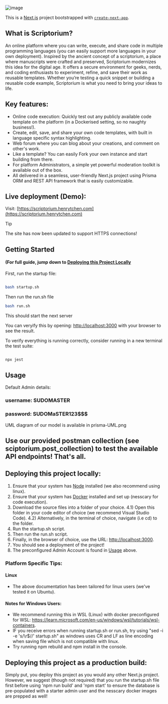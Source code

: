 ![image](https://github.com/user-attachments/assets/e8cc28fc-0370-46ec-a74f-cbc6a849fe1d)

This is a [Next.js](https://nextjs.org/) project bootstrapped with [`create-next-app`](https://github.com/vercel/next.js/tree/canary/packages/create-next-app).


## What is Scriptorium?

An online platform where you can write, execute, and share code in multiple programming languages (you can easily support more languages in your own deployment). Inspired by the ancient concept of a scriptorium, a place where manuscripts were crafted and preserved, Scriptorium modernizes this idea for the digital age. It offers a secure environment for geeks, nerds, and coding enthusiasts to experiment, refine, and save their work as reusable templates. Whether you’re testing a quick snippet or building a reusable code example, Scriptorium is what you need to bring your ideas to life.

## Key features:
- Online code execution: Quickly test out any publicly available code template on the platform (in a Dockerised setting, so no naughty business!).
- Create, edit, save, and share your own code templates, with built in language specific syntax highlighting.
- Web forum where you can blog about your creations, and comment on other's work.
- Like a template? You can easily Fork your own instance and start building from there.
- For platform Administrators, a simple yet powerful moderation toolkit is available out of the box.
- All delivered in a seamless, user-friendly Next.js project using Prisma ORM and REST API framework that is easily customizable.

## Live deployment (Demo):
Visit: [https://scriptorium.henrytchen.com](https://scriptorium.henrytchen.com)

> [!TIP]
> The site has now been updated to support HTTPS connections!

## Getting Started 
#### (For full guide, jump down to [Deploying this Project Locally](#Deploying-this-project-locally)

First, run the startup file:

```bash

bash startup.sh
```

Then run the run.sh file

```bash
bash run.sh
```

This should start the next server

You can veryify this by opening: [http://localhost:3000](http://localhost:3000) with your browser to see the result.

To verify everything is running correctly, consider running in a new terminal the test suite:

```bash

npx jest

```

## Usage
Default Admin details:
### username: SUDOMASTER
### password: SUDOMaSTER123$$$

UML diagram of our model is available in prisma-UML.png

Use our provided postman collection (see sciptorium.post_collection) to test the available API endpoints! That's all. 
-----

## Deploying this project locally:
1) Ensure that your system has [Node](https://nodejs.org/en/download/package-manager) installed (we also recommend using linux).
2) Ensure that your system has [Docker](https://docs.docker.com/desktop/setup/install/linux/) installed and set up (nesscary for code execution).
3) Download the source files into a folder of your choice.
4.1) Open this folder in your code editor of choice (we recommend Visual Studio Code).
4.2) Alternatively, in the terminal of choice, navigate (i.e cd) to the folder.
5) Run the startup.sh script.
6) Then run the run.sh script.
7) Finally, in the browser of choice, use the URL: [http://localhost:3000](http://localhost:3000).
8) You should see a deployment of the project!
9) The preconfigured Admin Account is found in [Usage](#usage) above.

### Platform Specific Tips:
#### Linux
- The above documentation has been tailored for linux users (we've tested it on Ubuntu).

#### Notes for Windows Users:
- We recommend running this in WSL (Linux) with docker preconfigured for WSL: https://learn.microsoft.com/en-us/windows/wsl/tutorials/wsl-containers.
- IF you receive errors when running startup.sh or run.sh, try using "sed -i -e 's/\r$//' startup.sh" as windows uses CR and LF as line encoding when saving file which is not compatible with linux.
- Try running npm rebuild and npm install in the console.

## Deploying this project as a production build:
Simply put, you deploy this project as you would any other Next.js project. However, we suggest (though not required) that you run the startup.sh file first before using 'npm run build' and 'npm start' to ensure the database is pre-populated with a starter admin user and the nesscary docker images are prepped as well!

